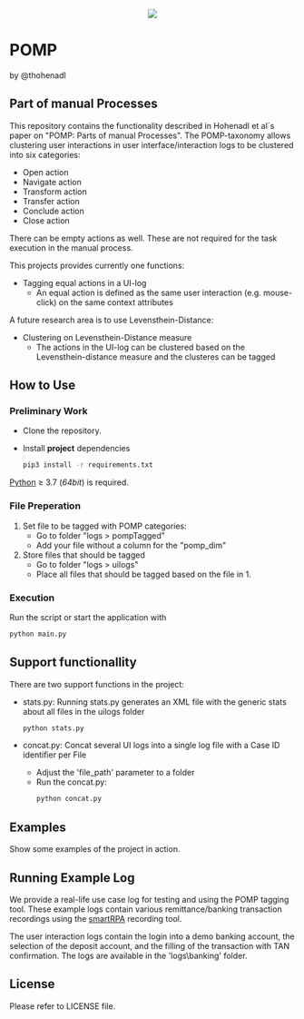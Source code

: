<p align="center">
    <img src="https://img.shields.io/badge/Python-3.8 (x64)-blue?style=flat&labelColor=3776AB&color=3776AB&logo=python&logoColor=white" /></a>
</p>

# POMP
by @thohenadl

## Part of manual Processes
This repository contains the functionality described in Hohenadl et al´s paper on "POMP: Parts of manual Processes". The POMP-taxonomy allows clustering user interactions in user interface/interaction logs to be clustered into six categories:

* Open action
* Navigate action
* Transform action
* Transfer action
* Conclude action
* Close action

There can be empty actions as well. These are not required for the task execution in the manual process.

This projects provides currently one functions:
* Tagging equal actions in a UI-log
    * An equal action is defined as the same user interaction (e.g. mouse-click) on the same context attributes

A future research area is to use Levensthein-Distance:
* Clustering on Levensthein-Distance measure
    * The actions in the UI-log can be clustered based on the Levensthein-distance measure and the clusteres can be tagged


## How to Use
### Preliminary Work
- Clone the repository.
- Install **project** dependencies

  ```bash
  pip3 install -r requirements.txt
  ```

[Python](https://www.python.org/downloads/) ≥ 3.7 (_64bit_) is required.

### File Preperation
1. Set file to be tagged with POMP categories:
    * Go to folder "logs > pompTagged"
    * Add your file without a column for the "pomp_dim"
2. Store files that should be tagged
    * Go to folder "logs > uilogs"
    * Place all files that should be tagged based on the file in 1.

### Execution
Run the script or start the application with 

```bash
python main.py
```

## Support functionallity
There are two support functions in the project:

+ stats.py: Running stats.py generates an XML file with the generic stats about all files in the uilogs folder

  ```bash
  python stats.py
  ```

+ concat.py: Concat several UI logs into a single log file with a Case ID identifier per File
    + Adjust the 'file_path' parameter to a folder
    + Run the concat.py:
        ```bash
        python concat.py
        ```

## Examples
Show some examples of the project in action.

## Running Example Log
We provide a real-life use case log for testing and using the POMP tagging tool.
These example logs contain various remittance/banking transaction recordings using the [smartRPA](https://github.com/bpm-diag/smartRPA/tree/action_logger) recording tool.

The user interaction logs contain the login into a demo banking account, the selection of the deposit account, and the filling of the transaction with TAN confirmation.
The logs are available in the 'logs\banking' folder.

## License
Please refer to LICENSE file.